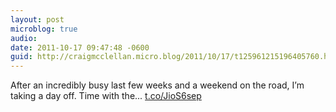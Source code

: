 ```yaml
---
layout: post
microblog: true
audio: 
date: 2011-10-17 09:47:48 -0600
guid: http://craigmcclellan.micro.blog/2011/10/17/t125961215196405760.html
---
```

After an incredibly busy last few weeks and a weekend on the road, I’m taking a day off. Time with the... [t.co/JioS6sep](http://t.co/JioS6sep)
